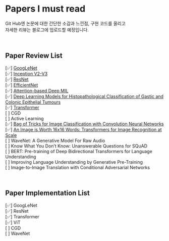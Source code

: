 # Papers I must read
Git Hub엔 논문에 대한 간단한 소감과 느낀점, 구현 코드를 올리고  
자세한 리뷰는 블로그에 업로드할 예정입니다.

<br>

## Paper Review List  
[✅] [GoogLeNet](https://blog.naver.com/paragonyun/222914679046)  
[✅] [Inception V2-V3](https://blog.naver.com/paragonyun/222916732330)  
[✅] [ResNet](https://blog.naver.com/paragonyun/222921380699)  
[✅] [EfficientNet](https://blog.naver.com/paragonyun/222948483059)  
[✅] [Attention-based Deep MIL](https://www.notion.so/Paper-Reading-776c5c01bccc427bb774aad421463829)  
[✅] [Deep Learning Models for Histopathological Classification of Gastic and Colonic Epithelial Tumours](https://www.notion.so/Paper-Reading-776c5c01bccc427bb774aad421463829)  
[✅] [Transformer](https://blog.naver.com/paragonyun/222947049259)   
[  ] CGD  
[  ] Active Learning  
[✅] [Bag of Tricks for Image Classification with Convolution Neural Networks](https://blog.naver.com/paragonyun/222956725606)  
[✅] [An Image is Worth 16x16 Words: Transformers for Image Recognition at Scale](https://blog.naver.com/paragonyun/222971938804)  
[  ] WaveNet: A Generative Model For Raw Audio  
[  ] Know What You Don’t Know: Unanswerable Questions for SQuAD  
[  ] BERT: Pre-training of Deep Bidirectional Transformers for
Language Understanding  
[  ] Improving Language Understanding by Generative Pre-Training  
[  ] Image-to-Image Translation with Conditional Adversarial Networks  



<br>

## Paper Implementation List  
[✅] GoogLeNet  
[✅] ResNet  
[✅] Transformer   
[✅] ViT  
[  ] CGD  
[  ] WaveNet  
